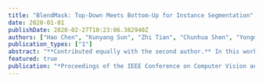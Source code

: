 ```yaml
---
title: "BlendMask: Top-Down Meets Bottom-Up for Instance Segmentation"
date: 2020-01-01
publishDate: 2020-02-27T10:23:06.382940Z
authors: ["Hao Chen", "Kunyang Sun", "Zhi Tian", "Chunhua Shen", "Yongming Huang", "Youliang Yan"]
publication_types: ["1"]
abstract: "**Contributed equally with the second author.** In this work, we achieve improved mask prediction by effectively combining instance-level information with semantic information with lower-level fine-granularity. Our main contribution is a blender module which draws inspiration from both top-down and bottom-up instance segmentation approaches. The proposed BlendMask can effectively predict dense per-pixel position-sensitive instance features with very few channels, and learn attention maps for each instance with merely one convolution layer, thus being fast in inference. BlendMask can be easily incorporated with the state-of-the-art one-stage detection frameworks and outperforms Mask R-CNN under the same training schedule while being 20% faster."
featured: true
publication: "*Proceedings of the IEEE Conference on Computer Vision and Pattern Recognition*"
---
```


